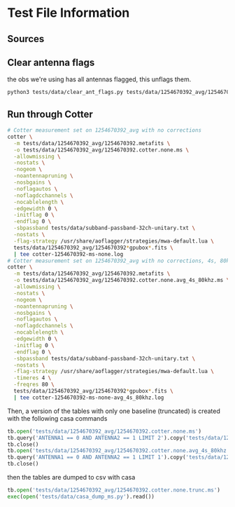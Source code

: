 # Test File Information

## Sources

## Clear antenna flags

the obs we're using has all antennas flagged, this unflags them.

```bash
python3 tests/data/clear_ant_flags.py tests/data/1254670392_avg/1254670392.metafits
```

## Run through Cotter

```bash
# Cotter measurement set on 1254670392_avg with no corrections
cotter \
  -m tests/data/1254670392_avg/1254670392.metafits \
  -o tests/data/1254670392_avg/1254670392.cotter.none.ms \
  -allowmissing \
  -nostats \
  -nogeom \
  -noantennapruning \
  -nosbgains \
  -noflagautos \
  -noflagdcchannels \
  -nocablelength \
  -edgewidth 0 \
  -initflag 0 \
  -endflag 0 \
  -sbpassband tests/data/subband-passband-32ch-unitary.txt \
  -nostats \
  -flag-strategy /usr/share/aoflagger/strategies/mwa-default.lua \
  tests/data/1254670392_avg/1254670392*gpubox*.fits \
  | tee cotter-1254670392-ms-none.log
# Cotter measurement set on 1254670392_avg with no corrections, 4s, 80khz averaging
cotter \
  -m tests/data/1254670392_avg/1254670392.metafits \
  -o tests/data/1254670392_avg/1254670392.cotter.none.avg_4s_80khz.ms \
  -allowmissing \
  -nostats \
  -nogeom \
  -noantennapruning \
  -nosbgains \
  -noflagautos \
  -noflagdcchannels \
  -nocablelength \
  -edgewidth 0 \
  -initflag 0 \
  -endflag 0 \
  -sbpassband tests/data/subband-passband-32ch-unitary.txt \
  -nostats \
  -flag-strategy /usr/share/aoflagger/strategies/mwa-default.lua \
  -timeres 4 \
  -freqres 80 \
  tests/data/1254670392_avg/1254670392*gpubox*.fits \
  | tee cotter-1254670392-ms-none-avg_4s_80khz.log
```

Then, a version of the tables with only one baseline (truncated) is created with the following casa commands

```python
tb.open('tests/data/1254670392_avg/1254670392.cotter.none.ms')
tb.query('ANTENNA1 == 0 AND ANTENNA2 == 1 LIMIT 2').copy('tests/data/1254670392_avg/1254670392.cotter.none.trunc.ms', deep=True)
tb.close()
tb.open('tests/data/1254670392_avg/1254670392.cotter.none.avg_4s_80khz.ms')
tb.query('ANTENNA1 == 0 AND ANTENNA2 == 1 LIMIT 1').copy('tests/data/1254670392_avg/1254670392.cotter.none.avg_4s_80khz.trunc.ms', deep=True)
tb.close()
```

then the tables are dumped to csv with casa

```python
tb.open('tests/data/1254670392_avg/1254670392.cotter.none.trunc.ms')
exec(open('tests/data/casa_dump_ms.py').read())
```